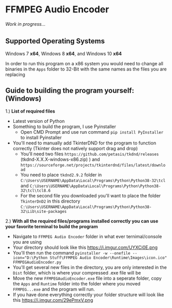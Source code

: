 # FFMPEG Audio Encoder # 
###### Work in progress... ######

## Supported Operating Systems ##
Windows 7 **x64**, Windows 8 **x64**, and Windows 10 **x64**

In order to run this program on a x86 system you would need to change all binaries in the `Apps` folder to 32-Bit with the same names as the files you are replacing

## Guide to building the program yourself: (Windows)
1.) **List of required files**
- Latest version of Python
- Something to build the program, I use Pyinstaller
  - Open CMD Prompt and use run command `pip install PyInstaller` to install Pyinstaller
- You'll need to manually add TkinterDND for the program to function correctly (Tkinter does not natively support drag and drop)
  - You'll need two files `https://github.com/petasis/tkdnd/releases` (tkdnd-X.X.X-windows-x86.zip)
) and `https://sourceforge.net/projects/tkinterdnd/files/latest/download`
  - You need to place `tkdnd2.9.2` folder in `C:\Users\USERNAME\AppData\Local\Programs\Python\Python38-32\tcl` and `C:\Users\USERNAME\AppData\Local\Programs\Python\Python38-32\tcl\tcl8.6`
  - For the second file you downloaded you'll want to place the folder `TkinterDnD2` in this directory `C:\Users\USERNAME\AppData\Local\Programs\Python\Python38-32\Lib\site-packages`

2.) **With all the required files/programs installed correctly you can use your favorite terminal to build the program**
  - Navigate to `FFMPEG Audio Encoder` folder in what ever ternimal/console you are using
  - Your directory should look like this
  https://i.imgur.com/UYXCi0E.png
  - You'll then run the command `pyinstaller -w --onefile --icon="D:\Python Stuff\FFMPEG Audio Encoder\Runtime\Images\icon.ico" FFMPEGAudioEncoder.py`
  - You'll get several new files in the directory, you are only interested in the `Dist` folder, which is where your compressed .exe file will be
  - Move the new `FFMPEGAudioEncoder.exe` file into a seperate folder, copy the `Apps` and `Runtime` folder into the folder where you moved `FFMPEG...exe` and the program will run. 
  - If you have done everything correctly your folder structure will look like this https://i.imgur.com/29ePmxV.png

